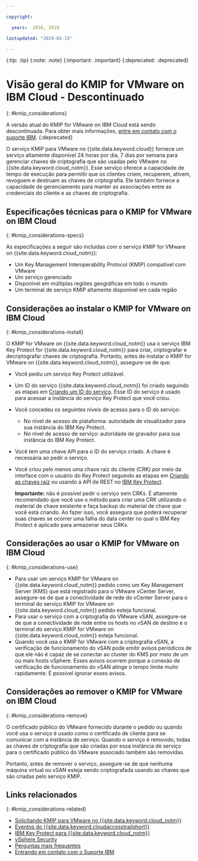 ```yaml
---

copyright:

  years:  2016, 2019

lastupdated: "2019-02-15"

---
```


{:tip: .tip}
{:note: .note}
{:important: .important}
{:deprecated: .deprecated}

# Visão geral do KMIP for VMware on IBM Cloud - Descontinuado
{: #kmip_considerations}

A versão atual do KMIP for VMware on IBM Cloud está sendo descontinuada. Para obter mais informações, [entre em contato com o suporte IBM](../vmonic/trbl_support.html).
{:deprecated}

O serviço KMIP para VMware no {{site.data.keyword.cloud}} fornece um serviço altamente disponível 24 horas por dia, 7 dias por semana para gerenciar chaves de criptografia que são usadas pelo VMware no {{site.data.keyword.cloud_notm}}. Esse serviço oferece a capacidade de tempo de execução para permitir que os clientes criem, recuperem, ativem, revoguem e destruam as chaves de criptografia. Ele também fornece a capacidade de gerenciamento para manter as
associações entre as credenciais do cliente e as chaves de criptografia.

## Especificações técnicas para o KMIP for VMware on IBM Cloud
{: #kmip_considerations-specs}

As especificações a seguir são incluídas com o serviço KMIP for VMware on {{site.data.keyword.cloud_notm}}:

* Um Key Management Interoperability Protocol (KMIP) compatível com VMware
* Um serviço gerenciado
* Disponível em múltiplas regiões geográficas em todo o mundo
* Um terminal de serviço KMIP altamente disponível em cada região

## Considerações ao instalar o KMIP for VMware on IBM Cloud
{: #kmip_considerations-install}

O KMIP for VMware on {{site.data.keyword.cloud_notm}} usa o serviço IBM Key Protect for {{site.data.keyword.cloud_notm}} para criar, criptografar e decriptografar chaves de criptografia. Portanto, antes de instalar o KMIP for VMware on {{site.data.keyword.cloud_notm}}, assegure-se de que:
* Você pediu um serviço Key Protect utilizável.
* Um ID do serviço {{site.data.keyword.cloud_notm}} foi criado seguindo as etapas em
[Criando um ID do serviço](../../../iam/serviceid.html). Esse ID do
serviço é usado para acessar a instância do serviço Key Protect que você criou.
* Você concedeu os seguintes níveis de acesso para o ID do serviço:
   * No nível de acesso de plataforma: autoridade de visualizador para sua instância do IBM Key Protect.
   * No nível de acesso de serviço: autoridade de gravador para sua instância do IBM Key Protect.
* Você tem uma chave API para o ID do serviço criado. A chave é necessária ao pedir o serviço.
* Você criou pelo menos uma chave raiz do cliente (CRK) por meio da interface com o usuário do Key Protect seguindo as
etapas em [Criando as
chaves raiz](../../keymgmt/keyprotect_create_root.html) ou usando a API de REST no [IBM Key
Protect](https://cloud.ibm.com/apidocs/key-protect).

   **Importante:** não é possível pedir o serviço sem CRKs. É altamente recomendado que você use o método
para criar uma CRK utilizando o material de chave existente e faça backup do material de chave que você está criando. Ao fazer isso, você assegura que poderá recuperar suas chaves se ocorrer uma falha do data center no qual o IBM Key Protect é aplicado para armazenar seus CRKs.

## Considerações ao usar o KMIP for VMware on IBM Cloud
{: #kmip_considerations-use}

* Para usar um serviço KMIP for VMware on {{site.data.keyword.cloud_notm}} pedido como um Key Management
Server (KMS) que está registrado para o VMware vCenter Server, assegure-se de que a conectividade de rede do vCenter Server para o terminal
do serviço KMIP for VMware on {{site.data.keyword.cloud_notm}} pedido esteja funcional.
* Para usar o serviço com a criptografia do VMware vSAN, assegure-se de que a conectividade de rede entre os hosts no vSAN de destino e o terminal do serviço KMIP for VMware on {{site.data.keyword.cloud_notm}} esteja funcional.
* Quando você usa o KMIP for VMware com a criptografia vSAN, a verificação de funcionamento do vSAN pode emitir avisos periódicos de que ele não é capaz de se conectar ao cluster do KMS por meio de um ou mais hosts vSphere. Esses avisos ocorrem porque a conexão de verificação de funcionamento do vSAN atinge o tempo limite muito rapidamente. É possível ignorar esses avisos.

## Considerações ao remover o KMIP for VMware on IBM Cloud
{: #kmip_considerations-remove}

O certificado público do VMware fornecido durante o pedido ou quando você usa o serviço é usado como o certificado de cliente para se comunicar com a instância de serviço. Quando o serviço é removido, todas as chaves de criptografia que são criadas por essa instância de serviço para o certificado público do VMware associado também são removidas.

Portanto, antes de remover o serviço, assegure-se de que nenhuma máquina virtual ou vSAN esteja sendo criptografada usando as chaves que são criadas pelo serviço KMIP.

## Links relacionados
{: #kmip_considerations-related}

* [ Solicitando KMIP para VMware no  {{site.data.keyword.cloud_notm}} ](kmip_ordering.html)
* [Eventos do {{site.data.keyword.cloudaccesstrailshort}}](../vmonic/at-events.html)
* [IBM Key Protect para {{site.data.keyword.cloud_notm}}](../../keymgmt/index.html)
* [vSphere Security](https://docs.vmware.com/en/VMware-vSphere/6.5/com.vmware.vsphere.security.doc/GUID-52188148-C579-4F6A-8335-CFBCE0DD2167.html)
* [Perguntas mais frequentes](../vmonic/faq.html)
* [Entrando em contato com o Suporte IBM](../vmonic/trbl_support.html)
